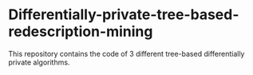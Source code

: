 # Differentially-private-tree-based-redescription-mining
This repository contains the code of 3 different tree-based differentially private algorithms.
